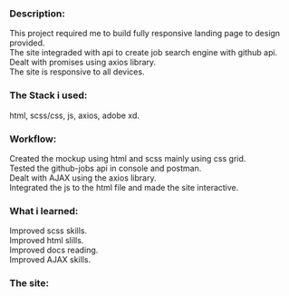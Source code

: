 ### Description:

This project required me to build fully responsive landing page to design provided.  
The site integraded with api to create job search engine with github api.  
Dealt with promises using axios library.  
The site is responsive to all devices.

### The Stack i used:

html, scss/css, js, axios, adobe xd.

### Workflow:

Created the mockup using html and scss mainly using css grid.  
Tested the github-jobs api in console and postman.  
Dealt with AJAX using the axios library.  
Integrated the js to the html file and made the site interactive.

### What i learned:

Improved scss skills.  
Improved html slills.  
Improved docs reading.  
Improved AJAX skills.

### The site:
